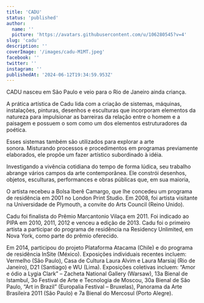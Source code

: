 ```yaml
---
title: 'CADU'
status: 'published'
author:
  name: ''
  picture: 'https://avatars.githubusercontent.com/u/106280545?v=4'
slug: 'cadu'
description: ''
coverImage: '/images/cadu-M1MT.jpeg'
facebook: ''
twitter: ''
instagram: ''
publishedAt: '2024-06-12T19:34:59.953Z'
---
```


CADU nasceu em São Paulo e veio para o Rio de Janeiro ainda criança.

A prática artística de Cadu lida com a criação de sistemas, máquinas, instalações, pinturas, desenhos e esculturas que incorporam elementos da natureza para impulsionar as barreiras da relação entre o homem e a paisagem e possuem o som como um dos elementos estruturadores da poética.

Esses sistemas também são utilizados para explorar a arte sonora. Misturando processos e procedimentos em programas previamente elaborados, ele propõe um fazer artístico subordinado à idéia.

Investigando a vivência cotidiana do tempo de forma lúdica, seu trabalho abrange vários campos da arte contemporânea. Ele constrói desenhos, objetos, esculturas, performances e obras públicas que, em sua maioria,

O artista recebeu a Bolsa Iberê Camargo, que lhe concedeu um programa de residência em 2001 no London Print Studio. Em 2008, foi artista visitante na Universidade de Plymouth, a convite do Arts Council (Reino Unido).

Cadu foi finalista do Prêmio Marcantonio Vilaça em 2011. Foi indicado ao PIPA em 2010, 2011, 2012 e venceu a edição de 2013. Cadu foi o primeiro artista a participar do programa de residência na Residency Unlimited, em Nova York, como parte do prêmio oferecido.

Em 2014, participou do projeto Plataforma Atacama (Chile) e do programa de residência InSite (México). Exposições individuais recentes incluem: Vermelho (São Paulo), Casa de Cultura Laura Alvim e Laura Marsiaj (Rio de Janeiro), D21 (Santiago) e WU (Lima). Exposições coletivas incluem: “Amor e ódio a Lygia Clark” – Zacheta National Gallery (Warsaw), 13a Bienal de Istambul, 3o Festival de Arte e Tecnologia de Moscou, 30a Bienal de São Paulo, “Art in Brazil” (Europalia Festival – Bruxelas), Panorama da Arte Brasileira 2011 (São Paulo) e 7a Bienal do Mercosul (Porto Alegre).